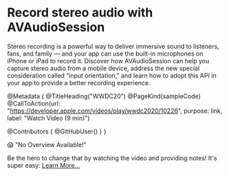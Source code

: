 # Record stereo audio with AVAudioSession

Stereo recording is a powerful way to deliver immersive sound to listeners, fans, and family — and your app can use the built-in microphones on iPhone or iPad to record it. Discover how AVAudioSession can help you capture stereo audio from a mobile device, address the new special consideration called “input orientation,” and learn how to adopt this API in your app to provide a better recording experience.

@Metadata {
   @TitleHeading("WWDC20")
   @PageKind(sampleCode)
   @CallToAction(url: "https://developer.apple.com/videos/play/wwdc2020/10226", purpose: link, label: "Watch Video (9 min)")

   @Contributors {
      @GitHubUser(<replace this with your GitHub handle>)
   }
}

😱 "No Overview Available!"

Be the hero to change that by watching the video and providing notes! It's super easy:
 [Learn More…](https://wwdcnotes.com/documentation/wwdcnotes/contributing)
